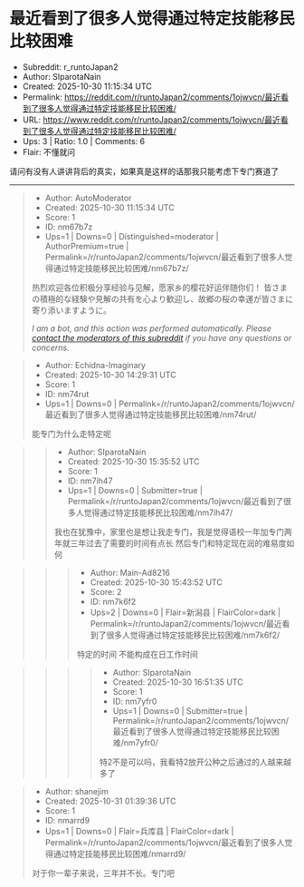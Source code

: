 # 最近看到了很多人觉得通过特定技能移民比较困难

- Subreddit: r_runtoJapan2
- Author: SIparotaNain
- Created: 2025-10-30 11:15:34 UTC
- Permalink: https://reddit.com/r/runtoJapan2/comments/1ojwvcn/最近看到了很多人觉得通过特定技能移民比较困难/
- URL: https://www.reddit.com/r/runtoJapan2/comments/1ojwvcn/最近看到了很多人觉得通过特定技能移民比较困难/
- Ups: 3 | Ratio: 1.0 | Comments: 6
- Flair: 不懂就问


请问有没有人讲讲背后的真实，如果真是这样的话那我只能考虑下专门赛道了


---

> - Author: AutoModerator
> - Created: 2025-10-30 11:15:34 UTC
> - Score: 1
> - ID: nm67b7z
> - Ups=1 | Downs=0 | Distinguished=moderator | AuthorPremium=true | Permalink=/r/runtoJapan2/comments/1ojwvcn/最近看到了很多人觉得通过特定技能移民比较困难/nm67b7z/
>
> 热烈欢迎各位积极分享经验与见解，愿家乡的樱花好运伴随你们！
> 皆さまの積極的な経験や見解の共有を心より歓迎し、故郷の桜の幸運が皆さまに寄り添いますように。
> 
> *I am a bot, and this action was performed automatically. Please [contact the moderators of this subreddit](/message/compose/?to=/r/runtoJapan2) if you have any questions or concerns.*

> - Author: Echidna-Imaginary
> - Created: 2025-10-30 14:29:31 UTC
> - Score: 1
> - ID: nm74rut
> - Ups=1 | Downs=0 | Permalink=/r/runtoJapan2/comments/1ojwvcn/最近看到了很多人觉得通过特定技能移民比较困难/nm74rut/
>
> 能专门为什么走特定呢

>> - Author: SIparotaNain
>> - Created: 2025-10-30 15:35:52 UTC
>> - Score: 1
>> - ID: nm7ih47
>> - Ups=1 | Downs=0 | Submitter=true | Permalink=/r/runtoJapan2/comments/1ojwvcn/最近看到了很多人觉得通过特定技能移民比较困难/nm7ih47/
>>
>> 我也在犹豫中，家里也是想让我走专门，我是觉得语校一年加专门两年就三年过去了需要的时间有点长
>> 然后专门和特定现在润的难易度如何

>>> - Author: Main-Ad8216
>>> - Created: 2025-10-30 15:43:52 UTC
>>> - Score: 2
>>> - ID: nm7k6f2
>>> - Ups=2 | Downs=0 | Flair=新潟县 | FlairColor=dark | Permalink=/r/runtoJapan2/comments/1ojwvcn/最近看到了很多人觉得通过特定技能移民比较困难/nm7k6f2/
>>>
>>> 特定的时间 不能构成在日工作时间

>>>> - Author: SIparotaNain
>>>> - Created: 2025-10-30 16:51:35 UTC
>>>> - Score: 1
>>>> - ID: nm7yfr0
>>>> - Ups=1 | Downs=0 | Submitter=true | Permalink=/r/runtoJapan2/comments/1ojwvcn/最近看到了很多人觉得通过特定技能移民比较困难/nm7yfr0/
>>>>
>>>> 特2不是可以吗，我看特2放开公种之后通过的人越来越多了

> - Author: shanejim
> - Created: 2025-10-31 01:39:36 UTC
> - Score: 1
> - ID: nmarrd9
> - Ups=1 | Downs=0 | Flair=兵库县 | FlairColor=dark | Permalink=/r/runtoJapan2/comments/1ojwvcn/最近看到了很多人觉得通过特定技能移民比较困难/nmarrd9/
>
> 对于你一辈子来说，三年并不长。专门吧
